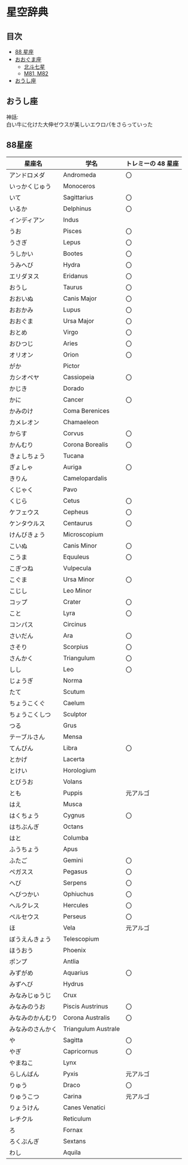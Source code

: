 # 星空辞典

## 目次

- [88 星座](#88星座)
- [おおぐま座](おおぐま座.md)
	- [北斗七星](おおぐま座.md#-北斗七星)
	- [M81, M82](おおぐま座.md#-M81-82)
- [おうし座](#おうし座)


## おうし座

神話:  
白い牛に化けた大伸ゼウスが美しいエウロパをさらっていった

## 88星座

星座名 | 学名 | トレミーの 48 星座
---|---|---
アンドロメダ | Andromeda | 〇
いっかくじゅう | Monoceros |
いて | Sagittarius | 〇
いるか | Delphinus | 〇
インディアン | Indus |
うお | Pisces | 〇
うさぎ | Lepus | 〇
うしかい | Bootes | 〇
うみへび | Hydra | 〇
エリダヌス | Eridanus | 〇
おうし | Taurus | 〇
おおいぬ | Canis Major | 〇
おおかみ | Lupus | 〇
おおぐま | Ursa Major | 〇
おとめ | Virgo | 〇
おひつじ | Aries | 〇
オリオン | Orion | 〇
がか | Pictor |
カシオペヤ | Cassiopeia | 〇
かじき | Dorado |
かに | Cancer | 〇
かみのけ | Coma Berenices |
カメレオン | Chamaeleon |
からす | Corvus | 〇
かんむり | Corona Borealis | 〇
きょしちょう | Tucana |
ぎょしゃ | Auriga | 〇
きりん | Camelopardalis |
くじゃく | Pavo
くじら | Cetus | 〇
ケフェウス | Cepheus | 〇
ケンタウルス | Centaurus | 〇
けんびきょう | Microscopium |
こいぬ | Canis Minor | 〇
こうま | Equuleus | 〇
こぎつね | Vulpecula |
こぐま | Ursa Minor | 〇
こじし | Leo Minor |
コップ | Crater | 〇
こと | Lyra | 〇
コンパス | Circinus |
さいだん | Ara | 〇
さそり | Scorpius | 〇
さんかく | Triangulum | 〇
しし | Leo | 〇
じょうぎ | Norma |
たて | Scutum |
ちょうこくぐ | Caelum |
ちょうこくしつ | Sculptor |
つる | Grus |
テーブルさん | Mensa |
てんびん | Libra | 〇
とかげ | Lacerta |
とけい | Horologium |
とびうお | Volans |
とも | Puppis | 元アルゴ
はえ | Musca |
はくちょう | Cygnus | 〇
はちぶんぎ | Octans |
はと | Columba |
ふうちょう | Apus |
ふたご | Gemini | 〇
ペガスス | Pegasus | 〇
へび | Serpens | 〇
へびつかい | Ophiuchus | 〇
ヘルクレス | Hercules | 〇
ペルセウス | Perseus | 〇
ほ | Vela | 元アルゴ
ぼうえんきょう | Telescopium |
ほうおう | Phoenix |
ポンプ | Antlia |
みずがめ | Aquarius | 〇
みずへび | Hydrus |
みなみじゅうじ | Crux |
みなみのうお | Piscis Austrinus | 〇
みなみのかんむり | Corona Australis | 〇
みなみのさんかく | Triangulum Australe |
や | Sagitta | 〇
やぎ | Capricornus | 〇
やまねこ | Lynx |
らしんばん | Pyxis | 元アルゴ
りゅう | Draco | 〇
りゅうこつ | Carina | 元アルゴ
りょうけん | Canes Venatici |
レチクル | Reticulum |
ろ | Fornax |
ろくぶんぎ | Sextans |
わし | Aquila |




